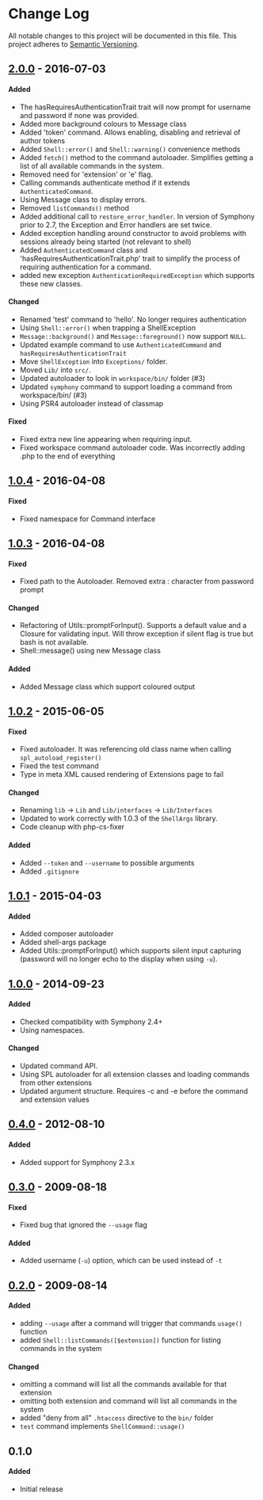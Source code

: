 # Change Log
All notable changes to this project will be documented in this file.
This project adheres to [Semantic Versioning](http://semver.org/).

## [2.0.0] - 2016-07-03
#### Added
- The hasRequiresAuthenticationTrait trait will now prompt for username and password if none was provided.
- Added more background colours to Message class
- Added 'token' command. Allows enabling, disabling and retrieval of author tokens
- Added `Shell::error()` and `Shell::warning()` convenience methods
- Added `fetch()` method to the command autoloader. Simplifies getting a list of all available commands in the system.
- Removed need for 'extension' or 'e' flag.
- Calling commands authenticate method if it extends `AuthenticatedCommand`.
- Using Message class to display errors.
- Removed `listCommands()` method
- Added additional call to `restore_error_handler`. In version of Symphony prior to 2.7, the Exception and Error handlers are set twice.
- Added exception handling around constructor to avoid problems with sessions already being started (not relevant to shell)
- Added `AuthenticatedCommand` class and 'hasRequiresAuthenticationTrait.php' trait to simplify the process of requiring authentication for a command.
- added new exception `AuthenticationRequiredException` which supports these new classes.

#### Changed
- Renamed 'test' command to 'hello'. No longer requires authentication
- Using `Shell::error()` when trapping a ShellException
- `Message::background()` and `Message::foreground()` now support `NULL`.
- Updated example command to use `AuthenticatedCommand` and `hasRequiresAuthenticationTrait`
- Move `ShellException` into `Exceptions/` folder.
- Moved `Lib/` into `src/`.
- Updated autoloader to look in `workspace/bin/` folder (#3)
- Updated `symphony` command to support loading a command from workspace/bin/ (#3)
- Using PSR4 autoloader instead of classmap

#### Fixed
- Fixed extra new line appearing when requiring input.
- Fixed workspace command autoloader code. Was incorrectly adding .php to the end of everything

## [1.0.4] - 2016-04-08
#### Fixed
- Fixed namespace for Command interface

## [1.0.3] - 2016-04-08
#### Fixed
- Fixed path to the Autoloader. Removed extra : character from password prompt

#### Changed
- Refactoring of Utils::promptForInput(). Supports a default value and a Closure for validating input. Will throw exception if silent flag is true but bash is not available.
- Shell::message() using new Message class

#### Added
- Added Message class which support coloured output

## [1.0.2] - 2015-06-05
#### Fixed
- Fixed autoloader. It was referencing old class name when calling `spl_autoload_register()`
- Fixed the test command
- Type in meta XML caused rendering of Extensions page to fail

#### Changed
- Renaming `lib` -> `Lib` and `Lib/interfaces` -> `Lib/Interfaces`
- Updated to work correctly with 1.0.3 of the `ShellArgs` library.
- Code cleanup with php-cs-fixer

#### Added
- Added `--token` and `--username` to possible arguments
- Added `.gitignore`

## [1.0.1] - 2015-04-03
#### Added
- Added composer autoloader
- Added shell-args package
- Added Utils::promptForInput() which supports silent input capturing (password will no longer echo to the display when using `-u`).

## [1.0.0] - 2014-09-23
#### Added
- Checked compatibility with Symphony 2.4+
- Using namespaces.

#### Changed
- Updated command API.
- Using SPL autoloader for all extension classes and loading commands from other extensions
- Updated argument structure. Requires -c and -e before the command and extension values

## [0.4.0] - 2012-08-10
#### Added
- Added support for Symphony 2.3.x

## [0.3.0] - 2009-08-18
#### Fixed
- Fixed bug that ignored the `--usage` flag

#### Added
- Added username (`-u`) option, which can be used instead of `-t`

## [0.2.0] - 2009-08-14
#### Added
- adding `--usage` after a command will trigger that commands `usage()` function
- added `Shell::listCommands([$extension])` function for listing commands in the system

#### Changed
- omitting a command will list all the commands available for that extension
- omitting both extension and command will list all commands in the system
- added "deny from all" `.htaccess` directive to the `bin/` folder
- `test` command implements `ShellCommand::usage()`

## 0.1.0
#### Added
- Initial release

[Unreleased]: https://github.com/pointybeard/shell/compare/v2.0.0...integration
[2.0.0]: https://github.com/pointybeard/shell/compare/v1.0.4...v2.0.0
[1.0.4]: https://github.com/pointybeard/shell/compare/v1.0.3...v1.0.4
[1.0.3]: https://github.com/pointybeard/shell/compare/v1.0.2...v1.0.3
[1.0.2]: https://github.com/pointybeard/shell/compare/v1.0.1...v1.0.2
[1.0.1]: https://github.com/pointybeard/shell/compare/v1.0.0...v1.0.1
[1.0.0]: https://github.com/pointybeard/shell/compare/v0.4.0...v1.0.0
[0.4.0]: https://github.com/pointybeard/shell/compare/v0.3.0...v0.4.0
[0.3.0]: https://github.com/pointybeard/shell/compare/v0.2.0...v0.3.0
[0.2.0]: https://github.com/pointybeard/shell/compare/v0.1.0...v0.2.0
